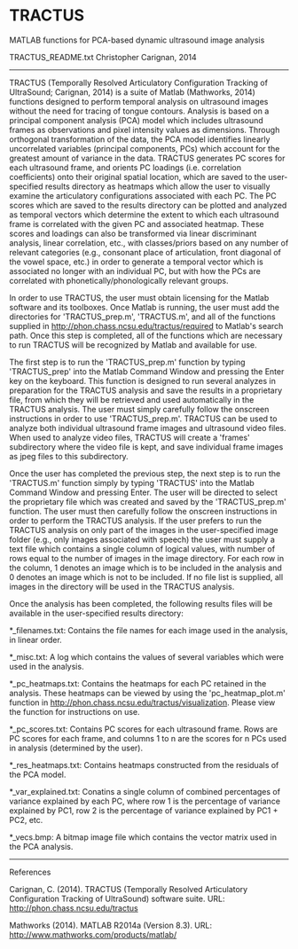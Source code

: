 # TRACTUS
MATLAB functions for PCA-based dynamic ultrasound image analysis

TRACTUS_README.txt
Christopher Carignan, 2014

**********
TRACTUS (Temporally Resolved Articulatory Configuration Tracking of UltraSound; Carignan, 2014) is a suite of Matlab (Mathworks, 2014) functions designed to perform temporal analysis on ultrasound images without the need for tracing of tongue contours. Analysis is based on a principal component analysis (PCA) model which includes ultrasound frames as observations and pixel intensity values as dimensions. Through orthogonal transformation of the data, the PCA model identifies linearly uncorrelated variables (principal components, PCs) which account for the greatest amount of variance in the data. TRACTUS generates PC scores for each ultrasound frame, and orients PC loadings (i.e. correlation coefficients) onto their original spatial location, which are saved to the user-specified results directory as heatmaps which allow the user to visually examine the articulatory configurations associated with each PC. The PC scores which are saved to the results directory can be plotted and analyzed as temporal vectors which determine the extent to which each ultrasound frame is correlated with the given PC and associated heatmap. These scores and loadings can also be transformed via linear discriminant analysis, linear correlation, etc., with classes/priors based on any number of relevant categories (e.g., consonant place of articulation, front diagonal of the vowel space, etc.) in order to generate a temporal vector which is associated no longer with an individual PC, but with how the PCs are correlated with phonetically/phonologically relevant groups.

In order to use TRACTUS, the user must obtain licensing for the Matlab software and its toolboxes. Once Matlab is running, the user must add the directories for 'TRACTUS_prep.m', 'TRACTUS.m', and all of the functions supplied in http://phon.chass.ncsu.edu/tractus/required to Matlab's search path. Once this step is completed, all of the functions which are necessary to run TRACTUS will be recognized by Matlab and available for use.

The first step is to run the 'TRACTUS_prep.m' function by typing 'TRACTUS_prep' into the Matlab Command Window and pressing the Enter key on the keyboard. This function is designed to run several analyzes in preparation for the TRACTUS analysis and save the results in a proprietary file, from which they will be retrieved and used automatically in the TRACTUS analysis. The user must simply carefully follow the onscreen instructions in order to use 'TRACTUS_prep.m'. TRACTUS can be used to analyze both individual ultrasound frame images and ultrasound video files. When used to analyze video files, TRACTUS will create a 'frames' subdirectory where the video file is kept, and save individual frame images as jpeg files to this subdirectory.

Once the user has completed the previous step, the next step is to run the 'TRACTUS.m' function simply by typing 'TRACTUS' into the Matlab Command Window and pressing Enter. The user will be directed to select the proprietary file which was created and saved by the 'TRACTUS_prep.m' function. The user must then carefully follow the onscreen instructions in order to perform the TRACTUS analysis. If the user prefers to run the TRACTUS analysis on only part of the images in the user-specified image folder (e.g., only images associated with speech) the user must supply a text file which contains a single column of logical values, with number of rows equal to the number of images in the image directory. For each row in the column, 1 denotes an image which is to be included in the analysis and 0 denotes an image which is not to be included. If no file list is supplied, all images in the directory will be used in the TRACTUS analysis.

Once the analysis has been completed, the following results files will be available in the user-specified results directory:

*_filenames.txt: Contains the file names for each image used in the analysis, in linear order.

*_misc.txt: A log which contains the values of several variables which were used in the analysis.

*_pc_heatmaps.txt: Contains the heatmaps for each PC retained in the analysis. These heatmaps can be viewed by using the 'pc_heatmap_plot.m' function in http://phon.chass.ncsu.edu/tractus/visualization. Please view the function for instructions on use.

*_pc_scores.txt: Contains PC scores for each ultrasound frame. Rows are PC scores for each frame, and columns 1 to n are the scores for n PCs used in analysis (determined by the user).

*_res_heatmaps.txt: Contains heatmaps constructed from the residuals of the PCA model.

*_var_explained.txt: Conatins a single column of combined percentages of variance explained by each PC, where row 1 is the percentage of variance explained by PC1, row 2 is the percentage of variance explained by PC1 + PC2, etc.

*_vecs.bmp: A bitmap image file which contains the vector matrix used in the PCA analysis. 

**********

References

Carignan, C. (2014). TRACTUS (Temporally Resolved Articulatory Configuration Tracking of UltraSound) software suite. URL: http://phon.chass.ncsu.edu/tractus

Mathworks (2014). MATLAB R2014a (Version 8.3). URL: http://www.mathworks.com/products/matlab/
